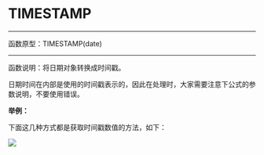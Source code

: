 # TIMESTAMP
*****
函数原型：TIMESTAMP(date)
*****
函数说明：将日期对象转换成时间戳。

日期时间在内部是使用的时间戳表示的，因此在处理时，大家需要注意下公式的参数说明，不要使用错误。

**举例：**

下面这几种方式都是获取时间戳数值的方法，如下：

![](../img/6-3-5-2i1.png)

